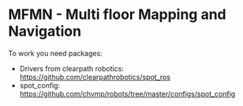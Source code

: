 # MFMN - Multi floor Mapping and Navigation

To work you need packages:
  - Drivers from clearpath robotics: https://github.com/clearpathrobotics/spot_ros 
  - spot_config: https://github.com/chvmp/robots/tree/master/configs/spot_config

